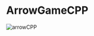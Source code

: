 # ArrowGameCPP

![arrowCPP](https://github.com/muntory/ArrowGameCPP/assets/38274669/e57fb655-e0c2-409d-b04a-19dc352af0e4)

